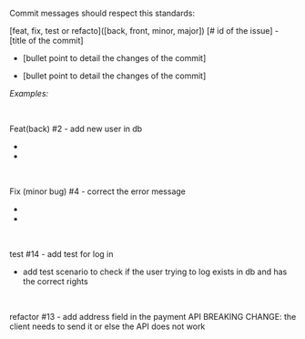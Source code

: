 Commit messages should respect this standards:

[feat, fix, test or refacto]([back, front, minor, major]) [\# id of the issue] - [title of the commit]



- [bullet point to detail the changes of the commit]

- [bullet point to detail the changes of the commit]




 
 _Examples:_

&nbsp;

Feat(back) \#2 - add new user in db

-
-




&nbsp;

Fix (minor bug) \#4 - correct the error message

-
-



&nbsp;

test \#14 - add test for log in

- add test scenario to check if the user trying to log exists in db and has the correct rights
  


&nbsp;

refactor \#13 - add address field in the payment API
BREAKING CHANGE: the client needs to send it or else the API does not work


